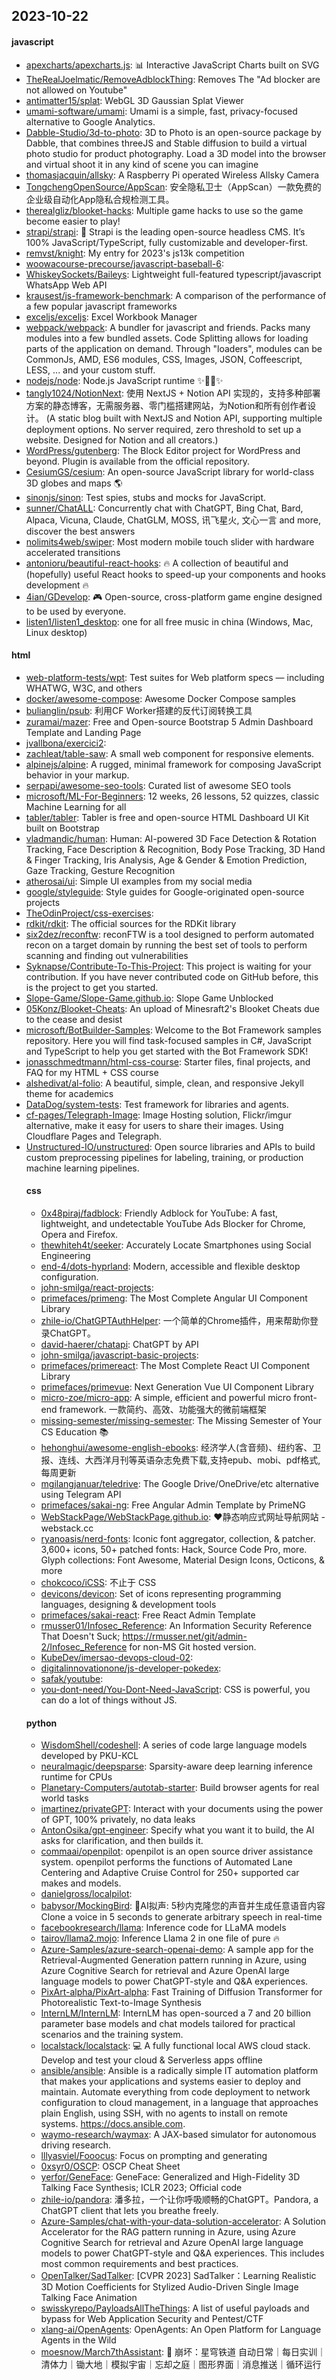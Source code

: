 ## 2023-10-22

#### javascript
* [apexcharts/apexcharts.js](https://github.com/apexcharts/apexcharts.js): 📊 Interactive JavaScript Charts built on SVG
* [TheRealJoelmatic/RemoveAdblockThing](https://github.com/TheRealJoelmatic/RemoveAdblockThing): Removes The "Ad blocker are not allowed on Youtube"
* [antimatter15/splat](https://github.com/antimatter15/splat): WebGL 3D Gaussian Splat Viewer
* [umami-software/umami](https://github.com/umami-software/umami): Umami is a simple, fast, privacy-focused alternative to Google Analytics.
* [Dabble-Studio/3d-to-photo](https://github.com/Dabble-Studio/3d-to-photo): 3D to Photo is an open-source package by Dabble, that combines threeJS and Stable diffusion to build a virtual photo studio for product photography. Load a 3D model into the browser and virtual shoot it in any kind of scene you can imagine
* [thomasjacquin/allsky](https://github.com/thomasjacquin/allsky): A Raspberry Pi operated Wireless Allsky Camera
* [TongchengOpenSource/AppScan](https://github.com/TongchengOpenSource/AppScan): 安全隐私卫士（AppScan）一款免费的企业级自动化App隐私合规检测工具。
* [therealgliz/blooket-hacks](https://github.com/therealgliz/blooket-hacks): Multiple game hacks to use so the game become easier to play!
* [strapi/strapi](https://github.com/strapi/strapi): 🚀 Strapi is the leading open-source headless CMS. It’s 100% JavaScript/TypeScript, fully customizable and developer-first.
* [remvst/knight](https://github.com/remvst/knight): My entry for 2023's js13k competition
* [woowacourse-precourse/javascript-baseball-6](https://github.com/woowacourse-precourse/javascript-baseball-6): 
* [WhiskeySockets/Baileys](https://github.com/WhiskeySockets/Baileys): Lightweight full-featured typescript/javascript WhatsApp Web API
* [krausest/js-framework-benchmark](https://github.com/krausest/js-framework-benchmark): A comparison of the performance of a few popular javascript frameworks
* [exceljs/exceljs](https://github.com/exceljs/exceljs): Excel Workbook Manager
* [webpack/webpack](https://github.com/webpack/webpack): A bundler for javascript and friends. Packs many modules into a few bundled assets. Code Splitting allows for loading parts of the application on demand. Through "loaders", modules can be CommonJs, AMD, ES6 modules, CSS, Images, JSON, Coffeescript, LESS, ... and your custom stuff.
* [nodejs/node](https://github.com/nodejs/node): Node.js JavaScript runtime ✨🐢🚀✨
* [tangly1024/NotionNext](https://github.com/tangly1024/NotionNext): 使用 NextJS + Notion API 实现的，支持多种部署方案的静态博客，无需服务器、零门槛搭建网站，为Notion和所有创作者设计。 (A static blog built with NextJS and Notion API, supporting multiple deployment options. No server required, zero threshold to set up a website. Designed for Notion and all creators.)
* [WordPress/gutenberg](https://github.com/WordPress/gutenberg): The Block Editor project for WordPress and beyond. Plugin is available from the official repository.
* [CesiumGS/cesium](https://github.com/CesiumGS/cesium): An open-source JavaScript library for world-class 3D globes and maps 🌎
* [sinonjs/sinon](https://github.com/sinonjs/sinon): Test spies, stubs and mocks for JavaScript.
* [sunner/ChatALL](https://github.com/sunner/ChatALL): Concurrently chat with ChatGPT, Bing Chat, Bard, Alpaca, Vicuna, Claude, ChatGLM, MOSS, 讯飞星火, 文心一言 and more, discover the best answers
* [nolimits4web/swiper](https://github.com/nolimits4web/swiper): Most modern mobile touch slider with hardware accelerated transitions
* [antonioru/beautiful-react-hooks](https://github.com/antonioru/beautiful-react-hooks): 🔥 A collection of beautiful and (hopefully) useful React hooks to speed-up your components and hooks development 🔥
* [4ian/GDevelop](https://github.com/4ian/GDevelop): 🎮 Open-source, cross-platform game engine designed to be used by everyone.
* [listen1/listen1_desktop](https://github.com/listen1/listen1_desktop): one for all free music in china (Windows, Mac, Linux desktop)

#### html
* [web-platform-tests/wpt](https://github.com/web-platform-tests/wpt): Test suites for Web platform specs — including WHATWG, W3C, and others
* [docker/awesome-compose](https://github.com/docker/awesome-compose): Awesome Docker Compose samples
* [bulianglin/psub](https://github.com/bulianglin/psub): 利用CF Worker搭建的反代订阅转换工具
* [zuramai/mazer](https://github.com/zuramai/mazer): Free and Open-source Bootstrap 5 Admin Dashboard Template and Landing Page
* [jvallbona/exercici2](https://github.com/jvallbona/exercici2): 
* [zachleat/table-saw](https://github.com/zachleat/table-saw): A small web component for responsive <table> elements.
* [alpinejs/alpine](https://github.com/alpinejs/alpine): A rugged, minimal framework for composing JavaScript behavior in your markup.
* [serpapi/awesome-seo-tools](https://github.com/serpapi/awesome-seo-tools): Curated list of awesome SEO tools
* [microsoft/ML-For-Beginners](https://github.com/microsoft/ML-For-Beginners): 12 weeks, 26 lessons, 52 quizzes, classic Machine Learning for all
* [tabler/tabler](https://github.com/tabler/tabler): Tabler is free and open-source HTML Dashboard UI Kit built on Bootstrap
* [vladmandic/human](https://github.com/vladmandic/human): Human: AI-powered 3D Face Detection & Rotation Tracking, Face Description & Recognition, Body Pose Tracking, 3D Hand & Finger Tracking, Iris Analysis, Age & Gender & Emotion Prediction, Gaze Tracking, Gesture Recognition
* [atherosai/ui](https://github.com/atherosai/ui): Simple UI examples from my social media
* [google/styleguide](https://github.com/google/styleguide): Style guides for Google-originated open-source projects
* [TheOdinProject/css-exercises](https://github.com/TheOdinProject/css-exercises): 
* [rdkit/rdkit](https://github.com/rdkit/rdkit): The official sources for the RDKit library
* [six2dez/reconftw](https://github.com/six2dez/reconftw): reconFTW is a tool designed to perform automated recon on a target domain by running the best set of tools to perform scanning and finding out vulnerabilities
* [Syknapse/Contribute-To-This-Project](https://github.com/Syknapse/Contribute-To-This-Project): This project is waiting for your contribution. If you have never contributed code on GitHub before, this is the project to get you started.
* [Slope-Game/Slope-Game.github.io](https://github.com/Slope-Game/Slope-Game.github.io): Slope Game Unblocked
* [05Konz/Blooket-Cheats](https://github.com/05Konz/Blooket-Cheats): An upload of Minesraft2's Blooket Cheats due to the cease and desist
* [microsoft/BotBuilder-Samples](https://github.com/microsoft/BotBuilder-Samples): Welcome to the Bot Framework samples repository. Here you will find task-focused samples in C#, JavaScript and TypeScript to help you get started with the Bot Framework SDK!
* [jonasschmedtmann/html-css-course](https://github.com/jonasschmedtmann/html-css-course): Starter files, final projects, and FAQ for my HTML + CSS course
* [alshedivat/al-folio](https://github.com/alshedivat/al-folio): A beautiful, simple, clean, and responsive Jekyll theme for academics
* [DataDog/system-tests](https://github.com/DataDog/system-tests): Test framework for libraries and agents.
* [cf-pages/Telegraph-Image](https://github.com/cf-pages/Telegraph-Image): Image Hosting solution, Flickr/imgur alternative, make it easy for users to share their images. Using Cloudflare Pages and Telegraph.
* [Unstructured-IO/unstructured](https://github.com/Unstructured-IO/unstructured): Open source libraries and APIs to build custom preprocessing pipelines for labeling, training, or production machine learning pipelines.

#### css
* [0x48piraj/fadblock](https://github.com/0x48piraj/fadblock): Friendly Adblock for YouTube: A fast, lightweight, and undetectable YouTube Ads Blocker for Chrome, Opera and Firefox.
* [thewhiteh4t/seeker](https://github.com/thewhiteh4t/seeker): Accurately Locate Smartphones using Social Engineering
* [end-4/dots-hyprland](https://github.com/end-4/dots-hyprland): Modern, accessible and flexible desktop configuration.
* [john-smilga/react-projects](https://github.com/john-smilga/react-projects): 
* [primefaces/primeng](https://github.com/primefaces/primeng): The Most Complete Angular UI Component Library
* [zhile-io/ChatGPTAuthHelper](https://github.com/zhile-io/ChatGPTAuthHelper): 一个简单的Chrome插件，用来帮助你登录ChatGPT。
* [david-haerer/chatapi](https://github.com/david-haerer/chatapi): ChatGPT by API
* [john-smilga/javascript-basic-projects](https://github.com/john-smilga/javascript-basic-projects): 
* [primefaces/primereact](https://github.com/primefaces/primereact): The Most Complete React UI Component Library
* [primefaces/primevue](https://github.com/primefaces/primevue): Next Generation Vue UI Component Library
* [micro-zoe/micro-app](https://github.com/micro-zoe/micro-app): A simple, efficient and powerful micro front-end framework. 一款简约、高效、功能强大的微前端框架
* [missing-semester/missing-semester](https://github.com/missing-semester/missing-semester): The Missing Semester of Your CS Education 📚
* [hehonghui/awesome-english-ebooks](https://github.com/hehonghui/awesome-english-ebooks): 经济学人(含音频)、纽约客、卫报、连线、大西洋月刊等英语杂志免费下载,支持epub、mobi、pdf格式, 每周更新
* [mgilangjanuar/teledrive](https://github.com/mgilangjanuar/teledrive): The Google Drive/OneDrive/etc alternative using Telegram API
* [primefaces/sakai-ng](https://github.com/primefaces/sakai-ng): Free Angular Admin Template by PrimeNG
* [WebStackPage/WebStackPage.github.io](https://github.com/WebStackPage/WebStackPage.github.io): ❤️静态响应式网址导航网站 - webstack.cc
* [ryanoasis/nerd-fonts](https://github.com/ryanoasis/nerd-fonts): Iconic font aggregator, collection, & patcher. 3,600+ icons, 50+ patched fonts: Hack, Source Code Pro, more. Glyph collections: Font Awesome, Material Design Icons, Octicons, & more
* [chokcoco/iCSS](https://github.com/chokcoco/iCSS): 不止于 CSS
* [devicons/devicon](https://github.com/devicons/devicon): Set of icons representing programming languages, designing & development tools
* [primefaces/sakai-react](https://github.com/primefaces/sakai-react): Free React Admin Template
* [rmusser01/Infosec_Reference](https://github.com/rmusser01/Infosec_Reference): An Information Security Reference That Doesn't Suck; https://rmusser.net/git/admin-2/Infosec_Reference for non-MS Git hosted version.
* [KubeDev/imersao-devops-cloud-02](https://github.com/KubeDev/imersao-devops-cloud-02): 
* [digitalinnovationone/js-developer-pokedex](https://github.com/digitalinnovationone/js-developer-pokedex): 
* [safak/youtube](https://github.com/safak/youtube): 
* [you-dont-need/You-Dont-Need-JavaScript](https://github.com/you-dont-need/You-Dont-Need-JavaScript): CSS is powerful, you can do a lot of things without JS.

#### python
* [WisdomShell/codeshell](https://github.com/WisdomShell/codeshell): A series of code large language models developed by PKU-KCL
* [neuralmagic/deepsparse](https://github.com/neuralmagic/deepsparse): Sparsity-aware deep learning inference runtime for CPUs
* [Planetary-Computers/autotab-starter](https://github.com/Planetary-Computers/autotab-starter): Build browser agents for real world tasks
* [imartinez/privateGPT](https://github.com/imartinez/privateGPT): Interact with your documents using the power of GPT, 100% privately, no data leaks
* [AntonOsika/gpt-engineer](https://github.com/AntonOsika/gpt-engineer): Specify what you want it to build, the AI asks for clarification, and then builds it.
* [commaai/openpilot](https://github.com/commaai/openpilot): openpilot is an open source driver assistance system. openpilot performs the functions of Automated Lane Centering and Adaptive Cruise Control for 250+ supported car makes and models.
* [danielgross/localpilot](https://github.com/danielgross/localpilot): 
* [babysor/MockingBird](https://github.com/babysor/MockingBird): 🚀AI拟声: 5秒内克隆您的声音并生成任意语音内容 Clone a voice in 5 seconds to generate arbitrary speech in real-time
* [facebookresearch/llama](https://github.com/facebookresearch/llama): Inference code for LLaMA models
* [tairov/llama2.mojo](https://github.com/tairov/llama2.mojo): Inference Llama 2 in one file of pure 🔥
* [Azure-Samples/azure-search-openai-demo](https://github.com/Azure-Samples/azure-search-openai-demo): A sample app for the Retrieval-Augmented Generation pattern running in Azure, using Azure Cognitive Search for retrieval and Azure OpenAI large language models to power ChatGPT-style and Q&A experiences.
* [PixArt-alpha/PixArt-alpha](https://github.com/PixArt-alpha/PixArt-alpha): Fast Training of Diffusion Transformer for Photorealistic Text-to-Image Synthesis
* [InternLM/InternLM](https://github.com/InternLM/InternLM): InternLM has open-sourced a 7 and 20 billion parameter base models and chat models tailored for practical scenarios and the training system.
* [localstack/localstack](https://github.com/localstack/localstack): 💻 A fully functional local AWS cloud stack. Develop and test your cloud & Serverless apps offline
* [ansible/ansible](https://github.com/ansible/ansible): Ansible is a radically simple IT automation platform that makes your applications and systems easier to deploy and maintain. Automate everything from code deployment to network configuration to cloud management, in a language that approaches plain English, using SSH, with no agents to install on remote systems. https://docs.ansible.com.
* [waymo-research/waymax](https://github.com/waymo-research/waymax): A JAX-based simulator for autonomous driving research.
* [lllyasviel/Fooocus](https://github.com/lllyasviel/Fooocus): Focus on prompting and generating
* [0xsyr0/OSCP](https://github.com/0xsyr0/OSCP): OSCP Cheat Sheet
* [yerfor/GeneFace](https://github.com/yerfor/GeneFace): GeneFace: Generalized and High-Fidelity 3D Talking Face Synthesis; ICLR 2023; Official code
* [zhile-io/pandora](https://github.com/zhile-io/pandora): 潘多拉，一个让你呼吸顺畅的ChatGPT。Pandora, a ChatGPT client that lets you breathe freely.
* [Azure-Samples/chat-with-your-data-solution-accelerator](https://github.com/Azure-Samples/chat-with-your-data-solution-accelerator): A Solution Accelerator for the RAG pattern running in Azure, using Azure Cognitive Search for retrieval and Azure OpenAI large language models to power ChatGPT-style and Q&A experiences. This includes most common requirements and best practices.
* [OpenTalker/SadTalker](https://github.com/OpenTalker/SadTalker): [CVPR 2023] SadTalker：Learning Realistic 3D Motion Coefficients for Stylized Audio-Driven Single Image Talking Face Animation
* [swisskyrepo/PayloadsAllTheThings](https://github.com/swisskyrepo/PayloadsAllTheThings): A list of useful payloads and bypass for Web Application Security and Pentest/CTF
* [xlang-ai/OpenAgents](https://github.com/xlang-ai/OpenAgents): OpenAgents: An Open Platform for Language Agents in the Wild
* [moesnow/March7thAssistant](https://github.com/moesnow/March7thAssistant): 🧊 崩坏：星穹铁道 自动日常｜每日实训｜清体力｜锄大地｜模拟宇宙｜忘却之庭｜图形界面｜消息推送｜循环运行
